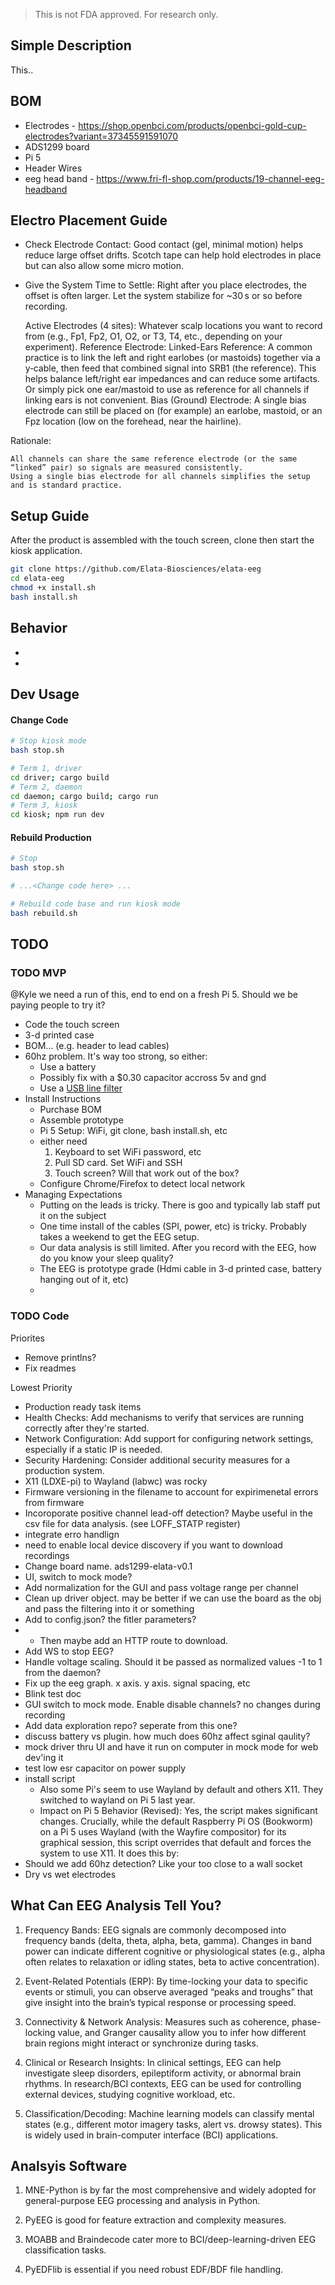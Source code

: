 > This is not FDA approved. For research only.

## Simple Description
This..

## BOM
- Electrodes - https://shop.openbci.com/products/openbci-gold-cup-electrodes?variant=37345591591070
- ADS1299 board
- Pi 5
- Header Wires
- eeg head band - https://www.fri-fl-shop.com/products/19-channel-eeg-headband

## Electro Placement Guide
- Check Electrode Contact: Good contact (gel, minimal motion) helps reduce large offset drifts. Scotch tape can help hold electrodes in place but can also allow some micro motion.
- Give the System Time to Settle: Right after you place electrodes, the offset is often larger. Let the system stabilize for ~30 s or so before recording.

  Active Electrodes (4 sites): Whatever scalp locations you want to record from (e.g., Fp1, Fp2, O1, O2, or T3, T4, etc., depending on your experiment).
    Reference Electrode:
        Linked-Ears Reference: A common practice is to link the left and right earlobes (or mastoids) together via a y‐cable, then feed that combined signal into SRB1 (the reference). This helps balance left/right ear impedances and can reduce some artifacts.
        Or simply pick one ear/mastoid to use as reference for all channels if linking ears is not convenient.
    Bias (Ground) Electrode: A single bias electrode can still be placed on (for example) an earlobe, mastoid, or an Fpz location (low on the forehead, near the hairline).

Rationale:

    All channels can share the same reference electrode (or the same “linked” pair) so signals are measured consistently.
    Using a single bias electrode for all channels simplifies the setup and is standard practice.

## Setup Guide
After the product is assembled with the touch screen, clone then start the kiosk application.
```bash
git clone https://github.com/Elata-Biosciences/elata-eeg
cd elata-eeg
chmod +x install.sh
bash install.sh
```

## Behavior
- 
- 

## Dev Usage
#### Change Code
```bash
# Stop kiosk mode
bash stop.sh

# Term 1, driver
cd driver; cargo build
# Term 2, daemon
cd daemon; cargo build; cargo run
# Term 3, kiosk
cd kiosk; npm run dev
```

#### Rebuild Production
```bash
# Stop
bash stop.sh

# ...<Change code here> ...

# Rebuild code base and run kiosk mode
bash rebuild.sh
```

## TODO
### TODO MVP
@Kyle we need a run of this, end to end on a fresh Pi 5. Should we be paying people to try it?

- Code the touch screen
- 3-d printed case
- BOM... (e.g. header to lead cables)
- 60hz problem. It's way too strong, so either:
  - Use a battery
  - Possibly fix with a $0.30 capacitor accross 5v and gnd
  - Use a [USB line filter](https://www.amazon.com/iFi-iSilencer-Eliminator-Suppressor-Adapter/dp/B084C24W8L?crid=2U7DZVT2POA2W&sprefix=audio%2Bpower%2Bsupply%2Bnoise%2Bfilter%2Busb%2B%2Caps%2C135&sr=8-4&th=1)
- Install Instructions
  - Purchase BOM
  - Assemble prototype
  - Pi 5 Setup: WiFi, git clone, bash install.sh, etc
  - either need 
    1) Keyboard to set WiFi password, etc
    2) Pull SD card. Set WiFi and SSH
    3) Touch screen? Will that work out of the box?
  - Configure Chrome/Firefox to detect local network
- Managing Expectations
  - Putting on the leads is tricky. There is goo and typically lab staff put it on the subject
  - One time install of the cables (SPI, power, etc) is tricky. Probably takes a weekend to get the EEG setup.
  - Our data analysis is still limited. After you record with the EEG, how do you know your sleep quality?
  - The EEG is prototype grade (Hdmi cable in 3-d printed case, battery hanging out of it, etc)
  - 


### TODO Code
Priorites
- Remove printlns?
- Fix readmes

Lowest Priority
- Production ready task items
- Health Checks: Add mechanisms to verify that services are running correctly after they're started.
- Network Configuration: Add support for configuring network settings, especially if a static IP is needed.
- Security Hardening: Consider additional security measures for a production system.
- X11 (LDXE-pi) to Wayland (labwc) was rocky
- Firmware versioning in the filename to account for expirimenetal errors from firmware
- Incoroporate positive channel lead-off detection? Maybe useful in the csv file for data analysis. (see LOFF_STATP register)
- integrate erro handlign
- need to enable local device discovery if you want to download recordings
- Change board name. ads1299-elata-v0.1
- UI, switch to mock mode?
- Add normalization for the GUI and pass voltage range per channel
- Clean up driver object. may be better if we can use the board as the obj and pass the filtering into it or something
- Add to config.json? the fitler parameters?
- - Then maybe add an HTTP route to download.
- Add WS to stop EEG?
- Handle voltage scaling. Should it be passed as normalized values -1 to 1 from the daemon?
- Fix up the eeg graph. x axis. y axis. signal spacing, etc
- Blink test doc
- GUI switch to mock mode. Enable disable channels? no changes during recording
- Add data exploration repo? seperate from this one?
- discuss battery vs plugin. how much does 60hz affect sginal qaulity?
- mock driver thru UI and have it run on computer in mock mode for web dev'ing it
- test low esr capacitor on power supply
- install script
  - Also some Pi's seem to use Wayland by default and others X11. They switched to wayland on Pi 5 last year.
  - Impact on Pi 5 Behavior (Revised): Yes, the script makes significant changes. Crucially, while the default Raspberry Pi OS (Bookworm) on a Pi 5 uses Wayland (with the Wayfire compositor) for its graphical session, this script overrides that default and forces the system to use X11. It does this by:
- Should we add 60hz detection? Like your too close to a wall socket
- Dry vs wet electrodes



## What Can EEG Analysis Tell You?
1) Frequency Bands: EEG signals are commonly decomposed into frequency bands (delta, theta, alpha, beta, gamma). Changes in band power can indicate different cognitive or physiological states (e.g., alpha often relates to relaxation or idling states, beta to active concentration).

2) Event-Related Potentials (ERP): By time-locking your data to specific events or stimuli, you can observe averaged “peaks and troughs” that give insight into the brain’s typical response or processing speed.

3) Connectivity & Network Analysis: Measures such as coherence, phase-locking value, and Granger causality allow you to infer how different brain regions might interact or synchronize during tasks.

4) Clinical or Research Insights: In clinical settings, EEG can help investigate sleep disorders, epileptiform activity, or abnormal brain rhythms. In research/BCI contexts, EEG can be used for controlling external devices, studying cognitive workload, etc.

5) Classification/Decoding: Machine learning models can classify mental states (e.g., different motor imagery tasks, alert vs. drowsy states). This is widely used in brain-computer interface (BCI) applications.

## Analsyis Software
1) MNE-Python is by far the most comprehensive and widely adopted for general-purpose EEG processing and analysis in Python.

2) PyEEG is good for feature extraction and complexity measures.

3) MOABB and Braindecode cater more to BCI/deep-learning-driven EEG classification tasks.

4) PyEDFlib is essential if you need robust EDF/BDF file handling.